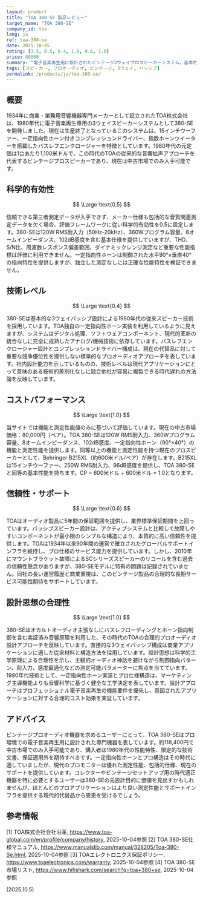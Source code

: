 ```yaml
---
layout: product
title: "TOA 380-SE 製品レビュー"
target_name: "TOA 380-SE"
company_id: toa
lang: ja
ref: toa-380-se
date: 2025-10-05
rating: [3.5, 0.5, 0.4, 1.0, 0.6, 1.0]
price: 80000
summary: "電子音楽再生用に設計されたビンテージ3ウェイプロスピーカーシステム。基本的仕様を持つが現在市場での関連性は限定的"
tags: [スピーカー, プロオーディオ, ビンテージ, 3ウェイ, パッシブ]
permalink: /products/ja/toa-380-se/
---
```


## 概要

1934年に商業・業務用音響機器専門メーカーとして設立されたTOA株式会社は、1980年代に電子音楽再生専用の3ウェイスピーカーシステムとして380-SEを開発しました。現在は生産終了となっているこのシステムは、15インチウーファー、一定指向性ホーン付きコンプレッションドライバー、指数ホーンツイーターを搭載したバスレフエンクロージャーを特徴としています。1980年代の元定価は1台あたり1,100米ドルで、この時代のTOAの従来的な音響拡声アプローチを代表するビンテージプロスピーカーであり、現在は中古市場でのみ入手可能です。

## 科学的有効性

$$ \Large \text{0.5} $$

信頼できる第三者測定データが入手できず、メーカー仕様も包括的な音質関連測定データを欠く場合、評価フレームワークに従い科学的有効性を0.5に設定します。380-SEは120W RMS耐入力（50Hz-20kHz）、360Wプログラム容量、8オームインピーダンス、102dB感度を含む基本仕様を提供していますが、THD、S/N比、周波数レスポンス偏差範囲、ダイナミックレンジ測定など重要な性能指標は評価に利用できません。一定指向性ホーンは制御された水平90°×垂直40°の指向特性を提供しますが、独立した測定なしには正確な性能特性を検証できません。

## 技術レベル

$$ \Large \text{0.4} $$

380-SEは基本的な3ウェイパッシブ設計による1980年代の従来スピーカー技術を採用しています。TOA独自の一定指向性ホーン実装を利用しているように見えますが、システムはデジタル処理、ソフトウェアコンポーネント、現代的革新の統合なしに完全に成熟したアナログ/機械技術に依存しています。バスレフエンクロージャー設計とコンプレッションドライバー構成は、現在の代替品に対して重要な競争優位性を提供しない標準的なプロオーディオアプローチを表しています。社内設計能力を示しているものの、技術レベルは現代アプリケーションにとって意味のある技術的差別化なしに競合他社が容易に複製できる時代遅れの方法論を反映しています。

## コストパフォーマンス

$$ \Large \text{1.0} $$

当サイトでは機能と測定性能値のみに基づいて評価しています。現在の中古市場価格：80,000円（ペア）。TOA 380-SEは120W RMS耐入力、360Wプログラム容量、8オームインピーダンス、102dB感度、一定指向性ホーン（90°×40°）の機能と測定性能を提供します。同等以上の機能と測定性能を持つ現在のプロスピーカーとして、Behringer B215XL（約600米ドル/ペア）が存在します。B215XLは15インチウーファー、250W RMS耐入力、96dB感度を提供し、TOA 380-SEと同等の基本性能を持ちます。CP = 600米ドル ÷ 600米ドル = 1.0となります。

## 信頼性・サポート

$$ \Large \text{0.6} $$

TOAはオーディオ製品に5年間の保証範囲を提供し、業界標準保証期間を上回っています。パッシブスピーカー設計は、アクティブシステムと比較して故障しやすいコンポーネントが最小限のシンプルな構造により、本質的に高い信頼性を提供します。TOAは1934年以来90年間の運営で確立されたグローバルサポートインフラを維持し、プロ仕様のサービス能力を提供しています。しかし、2010年にマウントブラケット故障によるSCシリーズスピーカーのリコールを含む過去の信頼性懸念がありますが、380-SEモデルに特有の問題は記録されていません。同社の長い運営履歴と商業重視は、このビンテージ製品の合理的な長期サービス可能性期待をサポートしています。

## 設計思想の合理性

$$ \Large \text{1.0} $$

380-SEはオカルトオーディオ主張なしにバスレフローディングとホーン指向制御を含む実証済み音響原理を利用した、その時代のTOAの合理的プロオーディオ設計アプローチを反映しています。直接的な3ウェイパッシブ構成は商業アプリケーションに適した従来材料と構造方法を採用しています。設計思想は科学的工学原理による合理性を示し、主観的オーディオ神話を避けながら制御指向パターン、耐入力、感度最適化などの測定可能パラメーターに焦点を当てています。1980年代技術として、一定指向性ホーン実装とプロ仕様構造は、マーケティング主導機能よりも音響科学に基づく健全な工学決定を表しています。設計アプローチはプロフェッショナル電子音楽再生の機能要件を優先し、意図されたアプリケーションに対する合理的コスト効果を実証しています。

## アドバイス

ビンテージプロオーディオ機器を求めるユーザーにとって、TOA 380-SEはプロ環境での電子音楽再生用に設計された専門機器を表しています。約118,400円で中古市場でのみ入手可能であり、購入者は1980年代の性能特性、限定的な技術文書、保証適用外を期待すべきです。一定指向性ホーンとプロ構造はその時代に適していましたが、現代のプロモニターは優れた測定性能、包括的仕様、現在のサポートを提供しています。コレクターやビンテージセットアップ用の時代適正機器を特に必要とするユーザーは380-SEの元設計目的に価値を見出すかもしれませんが、ほとんどのプロアプリケーションはより良い測定性能とサポートインフラを提供する現代的代替品から恩恵を受けるでしょう。

## 参考情報

[1] TOA株式会社会社沿革, https://www.toa-global.com/en/profile/company/history, 2025-10-04参照
[2] TOA 380-SE仕様マニュアル, https://www.manualslib.com/manual/328205/Toa-380-Se.html, 2025-10-04参照
[3] TOAエレクトロニクス保証ポリシー, https://www.toaelectronics.com/warranty, 2025-10-04参照
[4] TOA 380-SE市場リスト, https://www.hifishark.com/search?q=toa+380+se, 2025-10-04参照

(2025.10.5)
